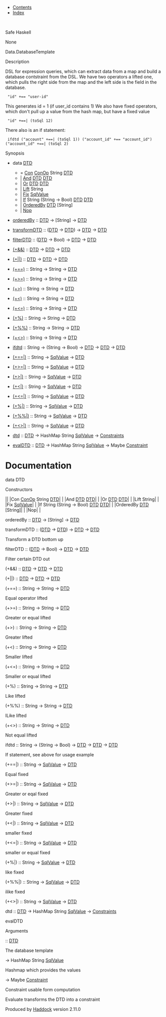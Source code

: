 -   [Contents](index.html)
-   [Index](doc-index.html)

 

Safe Haskell

None

Data.DatabaseTemplate

Description

DSL for expression queries, which can extract data from a map and build a database contstraint from the DSL. We have two operators a lifted one, which pulls the right side from the map and the left side is the field in the database.

     "id" +== "user-id"

This generates id = 1 (if user\_id contains 1) We also have fixed operators, which don't pull up a value from the hash map, but have a fixed value

     "id" +==| (toSql 12)

There also is an if statement:

     ifdtd ("account" +==| (toSql 1)) ("account_id" +== "account_id") ("account_id" +==| (toSql 2)

Synopsis

-   data [DTD](#t:DTD)
    -   = [Con](#v:Con) [ConOp](Data-Database.html#t:ConOp) String [DTD](Data-DatabaseTemplate.html#t:DTD)
    -   | [And](#v:And) [DTD](Data-DatabaseTemplate.html#t:DTD) [DTD](Data-DatabaseTemplate.html#t:DTD)
    -   | [Or](#v:Or) [DTD](Data-DatabaseTemplate.html#t:DTD) [DTD](Data-DatabaseTemplate.html#t:DTD)
    -   | [Lift](#v:Lift) String
    -   | [Fix](#v:Fix) [SqlValue](Data-SqlTransaction.html#t:SqlValue)
    -   | [If](#v:If) String (String -\> Bool) [DTD](Data-DatabaseTemplate.html#t:DTD) [DTD](Data-DatabaseTemplate.html#t:DTD)
    -   | [OrderedBy](#v:OrderedBy) [DTD](Data-DatabaseTemplate.html#t:DTD) [String]
    -   | [Nop](#v:Nop)

-   [orderedBy](#v:orderedBy) :: [DTD](Data-DatabaseTemplate.html#t:DTD) -\> [String] -\> [DTD](Data-DatabaseTemplate.html#t:DTD)
-   [transformDTD](#v:transformDTD) :: ([DTD](Data-DatabaseTemplate.html#t:DTD) -\> [DTD](Data-DatabaseTemplate.html#t:DTD)) -\> [DTD](Data-DatabaseTemplate.html#t:DTD) -\> [DTD](Data-DatabaseTemplate.html#t:DTD)
-   [filterDTD](#v:filterDTD) :: ([DTD](Data-DatabaseTemplate.html#t:DTD) -\> Bool) -\> [DTD](Data-DatabaseTemplate.html#t:DTD) -\> [DTD](Data-DatabaseTemplate.html#t:DTD)
-   [(+&&)](#v:-43--38--38-) :: [DTD](Data-DatabaseTemplate.html#t:DTD) -\> [DTD](Data-DatabaseTemplate.html#t:DTD) -\> [DTD](Data-DatabaseTemplate.html#t:DTD)
-   [(+||)](#v:-43--124--124-) :: [DTD](Data-DatabaseTemplate.html#t:DTD) -\> [DTD](Data-DatabaseTemplate.html#t:DTD) -\> [DTD](Data-DatabaseTemplate.html#t:DTD)
-   [(+==)](#v:-43--61--61-) :: String -\> String -\> [DTD](Data-DatabaseTemplate.html#t:DTD)
-   [(+\>=)](#v:-43--62--61-) :: String -\> String -\> [DTD](Data-DatabaseTemplate.html#t:DTD)
-   [(+\>)](#v:-43--62-) :: String -\> String -\> [DTD](Data-DatabaseTemplate.html#t:DTD)
-   [(+\<)](#v:-43--60-) :: String -\> String -\> [DTD](Data-DatabaseTemplate.html#t:DTD)
-   [(+\<=)](#v:-43--60--61-) :: String -\> String -\> [DTD](Data-DatabaseTemplate.html#t:DTD)
-   [(+%)](#v:-43--37-) :: String -\> String -\> [DTD](Data-DatabaseTemplate.html#t:DTD)
-   [(+%%)](#v:-43--37--37-) :: String -\> String -\> [DTD](Data-DatabaseTemplate.html#t:DTD)
-   [(+\<\>)](#v:-43--60--62-) :: String -\> String -\> [DTD](Data-DatabaseTemplate.html#t:DTD)
-   [ifdtd](#v:ifdtd) :: String -\> (String -\> Bool) -\> [DTD](Data-DatabaseTemplate.html#t:DTD) -\> [DTD](Data-DatabaseTemplate.html#t:DTD) -\> [DTD](Data-DatabaseTemplate.html#t:DTD)
-   [(+==|)](#v:-43--61--61--124-) :: String -\> [SqlValue](Data-SqlTransaction.html#t:SqlValue) -\> [DTD](Data-DatabaseTemplate.html#t:DTD)
-   [(+\>=|)](#v:-43--62--61--124-) :: String -\> [SqlValue](Data-SqlTransaction.html#t:SqlValue) -\> [DTD](Data-DatabaseTemplate.html#t:DTD)
-   [(+\>|)](#v:-43--62--124-) :: String -\> [SqlValue](Data-SqlTransaction.html#t:SqlValue) -\> [DTD](Data-DatabaseTemplate.html#t:DTD)
-   [(+\<|)](#v:-43--60--124-) :: String -\> [SqlValue](Data-SqlTransaction.html#t:SqlValue) -\> [DTD](Data-DatabaseTemplate.html#t:DTD)
-   [(+\<=|)](#v:-43--60--61--124-) :: String -\> [SqlValue](Data-SqlTransaction.html#t:SqlValue) -\> [DTD](Data-DatabaseTemplate.html#t:DTD)
-   [(+%|)](#v:-43--37--124-) :: String -\> [SqlValue](Data-SqlTransaction.html#t:SqlValue) -\> [DTD](Data-DatabaseTemplate.html#t:DTD)
-   [(+%%|)](#v:-43--37--37--124-) :: String -\> [SqlValue](Data-SqlTransaction.html#t:SqlValue) -\> [DTD](Data-DatabaseTemplate.html#t:DTD)
-   [(+\<\>|)](#v:-43--60--62--124-) :: String -\> [SqlValue](Data-SqlTransaction.html#t:SqlValue) -\> [DTD](Data-DatabaseTemplate.html#t:DTD)
-   [dtd](#v:dtd) :: [DTD](Data-DatabaseTemplate.html#t:DTD) -\> HashMap String [SqlValue](Data-SqlTransaction.html#t:SqlValue) -\> [Constraints](Data-Database.html#t:Constraints)
-   [evalDTD](#v:evalDTD) :: [DTD](Data-DatabaseTemplate.html#t:DTD) -\> HashMap String [SqlValue](Data-SqlTransaction.html#t:SqlValue) -\> Maybe [Constraint](Data-Database.html#t:Constraint)

Documentation
=============

data DTD

Constructors

||
|Con [ConOp](Data-Database.html#t:ConOp) String [DTD](Data-DatabaseTemplate.html#t:DTD)| |
|And [DTD](Data-DatabaseTemplate.html#t:DTD) [DTD](Data-DatabaseTemplate.html#t:DTD)| |
|Or [DTD](Data-DatabaseTemplate.html#t:DTD) [DTD](Data-DatabaseTemplate.html#t:DTD)| |
|Lift String| |
|Fix [SqlValue](Data-SqlTransaction.html#t:SqlValue)| |
|If String (String -\> Bool) [DTD](Data-DatabaseTemplate.html#t:DTD) [DTD](Data-DatabaseTemplate.html#t:DTD)| |
|OrderedBy [DTD](Data-DatabaseTemplate.html#t:DTD) [String]| |
|Nop| |

orderedBy :: [DTD](Data-DatabaseTemplate.html#t:DTD) -\> [String] -\> [DTD](Data-DatabaseTemplate.html#t:DTD)

transformDTD :: ([DTD](Data-DatabaseTemplate.html#t:DTD) -\> [DTD](Data-DatabaseTemplate.html#t:DTD)) -\> [DTD](Data-DatabaseTemplate.html#t:DTD) -\> [DTD](Data-DatabaseTemplate.html#t:DTD)

Transform a DTD bottom up

filterDTD :: ([DTD](Data-DatabaseTemplate.html#t:DTD) -\> Bool) -\> [DTD](Data-DatabaseTemplate.html#t:DTD) -\> [DTD](Data-DatabaseTemplate.html#t:DTD)

Filter certain DTD out

(+&&) :: [DTD](Data-DatabaseTemplate.html#t:DTD) -\> [DTD](Data-DatabaseTemplate.html#t:DTD) -\> [DTD](Data-DatabaseTemplate.html#t:DTD)

(+||) :: [DTD](Data-DatabaseTemplate.html#t:DTD) -\> [DTD](Data-DatabaseTemplate.html#t:DTD) -\> [DTD](Data-DatabaseTemplate.html#t:DTD)

(+==) :: String -\> String -\> [DTD](Data-DatabaseTemplate.html#t:DTD)

Equal operator lifted

(+\>=) :: String -\> String -\> [DTD](Data-DatabaseTemplate.html#t:DTD)

Greater or equal lifted

(+\>) :: String -\> String -\> [DTD](Data-DatabaseTemplate.html#t:DTD)

Greater lifted

(+\<) :: String -\> String -\> [DTD](Data-DatabaseTemplate.html#t:DTD)

Smaller lifted

(+\<=) :: String -\> String -\> [DTD](Data-DatabaseTemplate.html#t:DTD)

Smaller or equal lifted

(+%) :: String -\> String -\> [DTD](Data-DatabaseTemplate.html#t:DTD)

Like lifted

(+%%) :: String -\> String -\> [DTD](Data-DatabaseTemplate.html#t:DTD)

ILike lifted

(+\<\>) :: String -\> String -\> [DTD](Data-DatabaseTemplate.html#t:DTD)

Not equal lifted

ifdtd :: String -\> (String -\> Bool) -\> [DTD](Data-DatabaseTemplate.html#t:DTD) -\> [DTD](Data-DatabaseTemplate.html#t:DTD) -\> [DTD](Data-DatabaseTemplate.html#t:DTD)

If statement, see above for usage example

(+==|) :: String -\> [SqlValue](Data-SqlTransaction.html#t:SqlValue) -\> [DTD](Data-DatabaseTemplate.html#t:DTD)

Equal fixed

(+\>=|) :: String -\> [SqlValue](Data-SqlTransaction.html#t:SqlValue) -\> [DTD](Data-DatabaseTemplate.html#t:DTD)

Greater or eqal fixed

(+\>|) :: String -\> [SqlValue](Data-SqlTransaction.html#t:SqlValue) -\> [DTD](Data-DatabaseTemplate.html#t:DTD)

Greater fixed

(+\<|) :: String -\> [SqlValue](Data-SqlTransaction.html#t:SqlValue) -\> [DTD](Data-DatabaseTemplate.html#t:DTD)

smaller fixed

(+\<=|) :: String -\> [SqlValue](Data-SqlTransaction.html#t:SqlValue) -\> [DTD](Data-DatabaseTemplate.html#t:DTD)

smaller or equal fixed

(+%|) :: String -\> [SqlValue](Data-SqlTransaction.html#t:SqlValue) -\> [DTD](Data-DatabaseTemplate.html#t:DTD)

like fixed

(+%%|) :: String -\> [SqlValue](Data-SqlTransaction.html#t:SqlValue) -\> [DTD](Data-DatabaseTemplate.html#t:DTD)

ilike fixed

(+\<\>|) :: String -\> [SqlValue](Data-SqlTransaction.html#t:SqlValue) -\> [DTD](Data-DatabaseTemplate.html#t:DTD)

dtd :: [DTD](Data-DatabaseTemplate.html#t:DTD) -\> HashMap String [SqlValue](Data-SqlTransaction.html#t:SqlValue) -\> [Constraints](Data-Database.html#t:Constraints)

evalDTD

Arguments

:: [DTD](Data-DatabaseTemplate.html#t:DTD)

The database template

-\> HashMap String [SqlValue](Data-SqlTransaction.html#t:SqlValue)

Hashmap which provides the values

-\> Maybe [Constraint](Data-Database.html#t:Constraint)

Constraint usable form computation

Evaluate transforms the DTD into a constraint

Produced by [Haddock](http://www.haskell.org/haddock/) version 2.11.0
